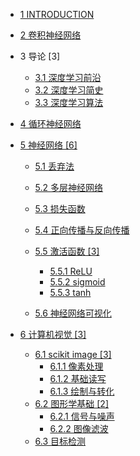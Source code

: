   - [1 INTRODUCTION](/INTRODUCTION.md)
  - [2 卷积神经网络](/卷积神经网络/README.md)
    
  - 3 导论 [3]
    - [3.1 深度学习前沿](/导论/深度学习前沿.md)
    - [3.2 深度学习简史](/导论/深度学习简史.md)
    - [3.3 深度学习算法](/导论/深度学习算法.md)
  - [4 循环神经网络](/循环神经网络/README.md)
    
  - [5 神经网络 [6]](/神经网络/README.md)
    - [5.1 丢弃法](/神经网络/丢弃法.md)
    - [5.2 多层神经网络](/神经网络/多层神经网络.md)
    - [5.3 损失函数](/神经网络/损失函数/README.md)
      
    - [5.4 正向传播与反向传播](/神经网络/正向传播与反向传播.md)
    - [5.5 激活函数 [3]](/神经网络/激活函数/README.md)
      - [5.5.1 ReLU](/神经网络/激活函数/ReLU.md)
      - [5.5.2 sigmoid](/神经网络/激活函数/sigmoid.md)
      - [5.5.3 tanh](/神经网络/激活函数/tanh.md)
    - [5.6 神经网络可视化](/神经网络/神经网络可视化.md)
  - [6 计算机视觉 [3]](/计算机视觉/README.md)
    - [6.1 scikit image [3]](/计算机视觉/scikit-image/README.md)
      - [6.1.1 像素处理](/计算机视觉/scikit-image/像素处理.md)
      - [6.1.2 基础读写](/计算机视觉/scikit-image/基础读写.md)
      - [6.1.3 绘制与转化](/计算机视觉/scikit-image/绘制与转化.md)
    - [6.2 图形学基础 [2]](/计算机视觉/图形学基础/README.md)
      - [6.2.1 信号与噪声](/计算机视觉/图形学基础/信号与噪声.md)
      - [6.2.2 图像滤波](/计算机视觉/图形学基础/图像滤波.md)
    - [6.3 目标检测](/计算机视觉/目标检测/README.md)
      